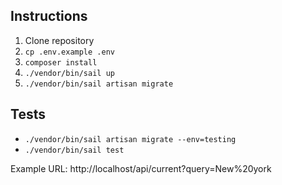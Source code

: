 ## Instructions

1. Clone repository
2. `cp .env.example .env`
3. `composer install`
4. `./vendor/bin/sail up`
5. `./vendor/bin/sail artisan migrate`

## Tests

- `./vendor/bin/sail artisan migrate --env=testing`
- `./vendor/bin/sail test`

Example URL: http://localhost/api/current?query=New%20york
